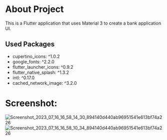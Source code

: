 # About Project
This is a Flutter application that uses Material 3 to create a bank application UI.

## Used Packages

* cupertino_icons: ^1.0.2
* google_fonts: ^2.2.0
* flutter_launcher_icons: ^0.9.2
* flutter_native_splash: ^1.3.2
* intl: ^0.17.0
* cached_network_image: ^3.2.0

# Screenshot:

![Screenshot_2023_07_16_16_58_14_30_894140d440ab96951541e613bf74a226](https://github.com/chhily/mobile-template/assets/106373333/d6b69a58-7c82-47d7-97d8-2536f5956f09)  
![Screenshot_2023_07_16_16_58_10_34_894140d440ab96951541e613bf74a226](https://github.com/chhily/mobile-template/assets/106373333/91eb020d-7bd1-492b-afec-8dc55ea9fd90)
